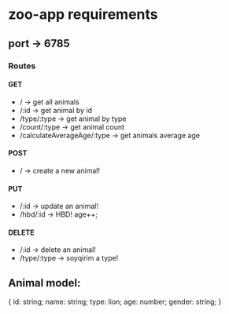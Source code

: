 # zoo-app requirements
## port -> 6785

### Routes
#### GET
-  / -> get all animals
-  /:id -> get animal by id
-  /type/:type -> get animal by type
-  /count/:type -> get animal count
-  /calculateAverageAge/:type -> get animals average age

#### POST
- /  -> create a new animal!

#### PUT
- /:id -> update an animal!
- /hbd/:id -> HBD! age++;

#### DELETE
- /:id -> delete an animal!
- /type/:type -> soyqirim a type!

## Animal model:
{
    id: string;
    name: string;
    type: lion; 
    age: number;
    gender: string;
}
